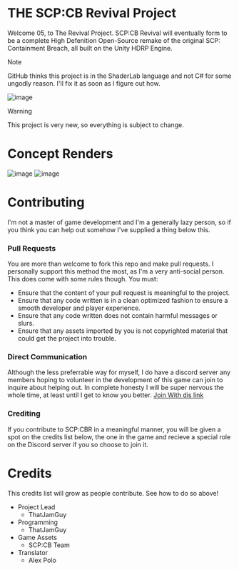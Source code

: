 # THE SCP:CB Revival Project
Welcome 05, to The Revival Project.
SCP:CB Revival will eventually form to be a complete High Defenition Open-Source remake of the original SCP: Containment Breach, all built on the Unity HDRP Engine.

> [!NOTE]
> GitHub thinks this project is in the ShaderLab language and not C# for some ungodly reason. I'll fix it as soon as I figure out how.

![image](https://github.com/user-attachments/assets/6191c963-e6da-43e7-9efd-66b3f76b4f7d)

> [!WARNING]
> This project is very new, so everything is subject to change.

# Concept Renders
![image](https://github.com/user-attachments/assets/6f0b1dcd-967f-4f91-a124-ebcc1153dae0)
![image](https://github.com/user-attachments/assets/a1fc942a-6b32-4f11-9786-dc5584dffae7)

# Contributing
I'm not a master of game development and I'm a generally lazy person, so if you think you can help out somehow I've supplied a thing below this.

### Pull Requests
You are more than welcome to fork this repo and make pull requests. I personally support this method the most, as I'm a very anti-social person. This does come with some rules though. You must:
- Ensure that the content of your pull request is meaningful to the project.
- Ensure that any code written is in a clean optimized fashion to ensure a smooth developer and player experience.
- Ensure that any code written does not contain harmful messages or slurs.
- Ensure that any assets imported by you is not copyrighted material that could get the project into trouble.

### Direct Communication
Although the less preferrable way for myself, I do have a discord server any members hoping to volunteer in the development of this game can join to inquire about helping out. In complete honesty I will be super nervous the whole time, at least until I get to know you better. [Join With dis link](https://discord.gg/rarnCP68Dk)

### Crediting
If you contribute to SCP:CBR in a meaningful manner, you will be given a spot on the credits list below, the one in the game and recieve a special role on the Discord server if you so choose to join it.

# Credits
This credits list will grow as people contribute. See how to do so above!

- Project Lead
  - ThatJamGuy
- Programming
  - ThatJamGuy
- Game Assets
  - SCP:CB Team
- Translator
  - Alex Polo

